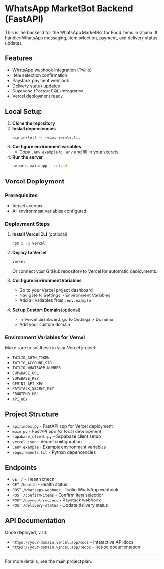 # WhatsApp MarketBot Backend (FastAPI)

This is the backend for the WhatsApp MarketBot for Food Items in Ghana. It handles WhatsApp messaging, item selection, payment, and delivery status updates.

## Features
- WhatsApp webhook integration (Twilio)
- Item selection confirmation
- Paystack payment webhook
- Delivery status updates
- Supabase (PostgreSQL) integration
- Vercel deployment ready

## Local Setup

1. **Clone the repository**
2. **Install dependencies**
   ```bash
   pip install -r requirements.txt
   ```
3. **Configure environment variables**
   - Copy `.env.example` to `.env` and fill in your secrets.
4. **Run the server**
   ```bash
   uvicorn main:app --reload
   ```

## Vercel Deployment

### Prerequisites
- Vercel account
- All environment variables configured

### Deployment Steps

1. **Install Vercel CLI** (optional)
   ```bash
   npm i -g vercel
   ```

2. **Deploy to Vercel**
   ```bash
   vercel
   ```
   
   Or connect your GitHub repository to Vercel for automatic deployments.

3. **Configure Environment Variables**
   - Go to your Vercel project dashboard
   - Navigate to Settings > Environment Variables
   - Add all variables from `.env.example`

4. **Set up Custom Domain** (optional)
   - In Vercel dashboard, go to Settings > Domains
   - Add your custom domain

### Environment Variables for Vercel
Make sure to set these in your Vercel project:
- `TWILIO_AUTH_TOKEN`
- `TWILIO_ACCOUNT_SID`
- `TWILIO_WHATSAPP_NUMBER`
- `SUPABASE_URL`
- `SUPABASE_KEY`
- `GEMINI_API_KEY`
- `PAYSTACK_SECRET_KEY`
- `FRONTEND_URL`
- `API_KEY`

## Project Structure
- `api/index.py` - FastAPI app for Vercel deployment
- `main.py` - FastAPI app for local development
- `supabase_client.py` - Supabase client setup
- `vercel.json` - Vercel configuration
- `.env.example` - Example environment variables
- `requirements.txt` - Python dependencies

## Endpoints
- `GET /` - Health check
- `GET /health` - Health status
- `POST /whatsapp-webhook` - Twilio WhatsApp webhook
- `POST /confirm-items` - Confirm item selection
- `POST /payment-success` - Paystack webhook
- `POST /delivery-status` - Update delivery status

## API Documentation
Once deployed, visit:
- `https://your-domain.vercel.app/docs` - Interactive API docs
- `https://your-domain.vercel.app/redoc` - ReDoc documentation

---

For more details, see the main project plan. 
